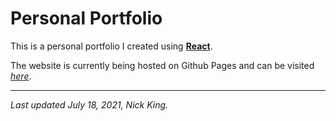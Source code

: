 # Personal Portfolio

This is a personal portfolio I created using [**React**](https://github.com/facebook/create-react-app).

The website is currently being hosted on Github Pages and can be visited [_here_](https://nickrking.com).

---

_Last updated July 18, 2021, Nick King._
